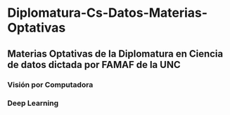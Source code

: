 # Diplomatura-Cs-Datos-Materias-Optativas
## Materias Optativas de la Diplomatura en Ciencia de datos dictada por FAMAF de la UNC
### Visión por Computadora
### Deep Learning
